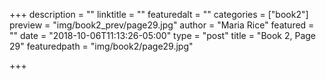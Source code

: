 +++
description = ""
linktitle = ""
featuredalt = ""
categories = ["book2"]
preview = "img/book2_prev/page29.jpg"
author = "Maria Rice"
featured = ""
date = "2018-10-06T11:13:26-05:00"
type = "post"
title = "Book 2, Page 29"
featuredpath = "img/book2/page29.jpg"

+++

